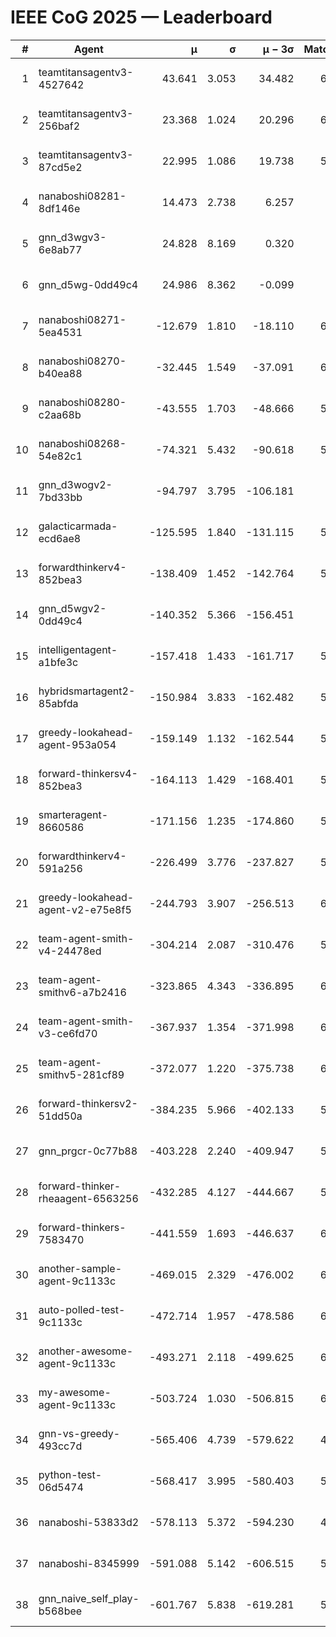 # IEEE CoG 2025 — Leaderboard

| # | Agent | μ | σ | μ − 3σ | Matches | Updated |
|---:|---|---:|---:|---:|---:|---|
| 1 | teamtitansagentv3-4527642 | 43.641 | 3.053 | 34.482 | 6496 | 2025-08-30 06:37 |
| 2 | teamtitansagentv3-256baf2 | 23.368 | 1.024 | 20.296 | 6356 | 2025-08-30 06:37 |
| 3 | teamtitansagentv3-87cd5e2 | 22.995 | 1.086 | 19.738 | 5860 | 2025-08-30 06:37 |
| 4 | nanaboshi08281-8df146e | 14.473 | 2.738 | 6.257 | 276 | 2025-08-30 06:37 |
| 5 | gnn_d3wgv3-6e8ab77 | 24.828 | 8.169 | 0.320 | 138 | 2025-08-30 06:37 |
| 6 | gnn_d5wg-0dd49c4 | 24.986 | 8.362 | -0.099 | 120 | 2025-08-30 06:37 |
| 7 | nanaboshi08271-5ea4531 | -12.679 | 1.810 | -18.110 | 6378 | 2025-08-30 06:37 |
| 8 | nanaboshi08270-b40ea88 | -32.445 | 1.549 | -37.091 | 6200 | 2025-08-30 06:37 |
| 9 | nanaboshi08280-c2aa68b | -43.555 | 1.703 | -48.666 | 5738 | 2025-08-30 06:37 |
| 10 | nanaboshi08268-54e82c1 | -74.321 | 5.432 | -90.618 | 5880 | 2025-08-30 06:37 |
| 11 | gnn_d3wogv2-7bd33bb | -94.797 | 3.795 | -106.181 | 274 | 2025-08-30 06:37 |
| 12 | galacticarmada-ecd6ae8 | -125.595 | 1.840 | -131.115 | 5840 | 2025-08-30 06:37 |
| 13 | forwardthinkerv4-852bea3 | -138.409 | 1.452 | -142.764 | 5018 | 2025-08-30 06:37 |
| 14 | gnn_d5wgv2-0dd49c4 | -140.352 | 5.366 | -156.451 | 226 | 2025-08-30 06:37 |
| 15 | intelligentagent-a1bfe3c | -157.418 | 1.433 | -161.717 | 5380 | 2025-08-30 06:37 |
| 16 | hybridsmartagent2-85abfda | -150.984 | 3.833 | -162.482 | 5376 | 2025-08-30 06:37 |
| 17 | greedy-lookahead-agent-953a054 | -159.149 | 1.132 | -162.544 | 5748 | 2025-08-30 06:37 |
| 18 | forward-thinkersv4-852bea3 | -164.113 | 1.429 | -168.401 | 5012 | 2025-08-30 06:37 |
| 19 | smarteragent-8660586 | -171.156 | 1.235 | -174.860 | 5036 | 2025-08-30 06:37 |
| 20 | forwardthinkerv4-591a256 | -226.499 | 3.776 | -237.827 | 5212 | 2025-08-30 06:37 |
| 21 | greedy-lookahead-agent-v2-e75e8f5 | -244.793 | 3.907 | -256.513 | 6160 | 2025-08-30 06:37 |
| 22 | team-agent-smith-v4-24478ed | -304.214 | 2.087 | -310.476 | 5978 | 2025-08-30 06:37 |
| 23 | team-agent-smithv6-a7b2416 | -323.865 | 4.343 | -336.895 | 6380 | 2025-08-30 06:37 |
| 24 | team-agent-smith-v3-ce6fd70 | -367.937 | 1.354 | -371.998 | 6958 | 2025-08-30 06:37 |
| 25 | team-agent-smithv5-281cf89 | -372.077 | 1.220 | -375.738 | 6540 | 2025-08-30 06:37 |
| 26 | forward-thinkersv2-51dd50a | -384.235 | 5.966 | -402.133 | 5628 | 2025-08-30 06:37 |
| 27 | gnn_prgcr-0c77b88 | -403.228 | 2.240 | -409.947 | 5830 | 2025-08-30 06:37 |
| 28 | forward-thinker-rheaagent-6563256 | -432.285 | 4.127 | -444.667 | 5288 | 2025-08-30 06:37 |
| 29 | forward-thinkers-7583470 | -441.559 | 1.693 | -446.637 | 6360 | 2025-08-30 06:37 |
| 30 | another-sample-agent-9c1133c | -469.015 | 2.329 | -476.002 | 6420 | 2025-08-30 06:37 |
| 31 | auto-polled-test-9c1133c | -472.714 | 1.957 | -478.586 | 6240 | 2025-08-30 06:37 |
| 32 | another-awesome-agent-9c1133c | -493.271 | 2.118 | -499.625 | 6000 | 2025-08-30 06:37 |
| 33 | my-awesome-agent-9c1133c | -503.724 | 1.030 | -506.815 | 6260 | 2025-08-30 06:37 |
| 34 | gnn-vs-greedy-493cc7d | -565.406 | 4.739 | -579.622 | 4920 | 2025-08-30 06:37 |
| 35 | python-test-06d5474 | -568.417 | 3.995 | -580.403 | 5180 | 2025-08-30 06:37 |
| 36 | nanaboshi-53833d2 | -578.113 | 5.372 | -594.230 | 4640 | 2025-08-30 06:37 |
| 37 | nanaboshi-8345999 | -591.088 | 5.142 | -606.515 | 5310 | 2025-08-30 06:37 |
| 38 | gnn_naive_self_play-b568bee | -601.767 | 5.838 | -619.281 | 5140 | 2025-08-30 06:37 |
